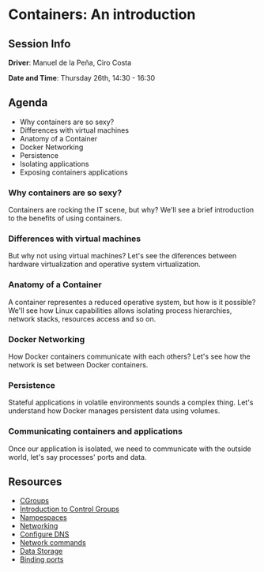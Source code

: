 # Containers: An introduction

## Session Info

**Driver**: Manuel de la Peña, Ciro Costa

**Date and Time**: Thursday 26th, 14:30 - 16:30 

## Agenda
* Why containers are so sexy?
* Differences with virtual machines
* Anatomy of a Container
* Docker Networking
* Persistence
* Isolating applications
* Exposing containers applications

### Why containers are so sexy?
Containers are rocking the IT scene, but why? We'll see a brief introduction to the benefits of using containers.

### Differences with virtual machines
But why not using virtual machines? Let's see the diferences between hardware virtualization and operative system virtualization.

### Anatomy of a Container
A container representes a reduced operative system, but how is it possible? We'll see how Linux capabilities allows isolating process hierarchies, network stacks, resources access and so on.

### Docker Networking
How Docker containers communicate with each others? Let's see how the network is set between Docker containers.

### Persistence
Stateful applications in volatile environments sounds a complex thing. Let's understand how Docker manages persistent data using volumes.

### Communicating containers and applications
Once our application is isolated, we need to communicate with the outside world, let's say processes' ports and data.
 
## Resources
* [CGroups](http://man7.org/linux/man-pages/man7/cgroups.7.html)
* [Introduction to Control Groups](https://access.redhat.com/documentation/en-US/Red_Hat_Enterprise_Linux/6/html/Resource_Management_Guide/ch01.html)
* [Nampespaces](http://man7.org/linux/man-pages/man7/namespaces.7.html)
* [Networking](https://docs.docker.com/engine/userguide/networking)
* [Configure DNS](https://docs.docker.com/engine/userguide/networking/configure-dns)
* [Network commands](https://docs.docker.com/engine/userguide/networking/work-with-networks/#linking-containers-in-user-defined-networks)
* [Data Storage](https://goto.docker.com/rs/929-FJL-178/images/wp-understanding-docker-data-storage-rev3.pdf)
* [Binding ports](https://docs.docker.com/engine/userguide/networking/default_network/binding)